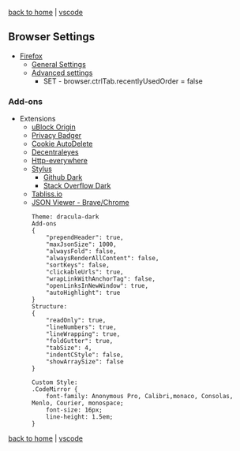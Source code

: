 [back to home](https://www.github.com/JeffACate/dev-settings/) |
[vscode](https://www.github.com/JeffACate/dev-settings/blob/master/vscode.md)

## Browser Settings
* [Firefox](https://download.mozilla.org/?product=firefox-latest-ssl&os=linux64&lang=en-US)
    * [General Settings](about:preferences)
    * [Advanced settings](about:config)
        * SET - browser.ctrlTab.recentlyUsedOrder = false

### Add-ons
* Extensions
    * [uBlock Origin](https://addons.mozilla.org/en-US/firefox/addon/ublock-origin/)
    * [Privacy Badger](https://privacybadger.org/)
    * [Cookie AutoDelete](https://addons.mozilla.org/en-US/firefox/addon/cookie-autodelete/)
    * [Decentraleyes](https://addons.mozilla.org/en-US/firefox/addon/decentraleyes/)
    * [Http-everywhere](https://www.eff.org/https-everywhere)
    * [Stylus](https://addons.mozilla.org/addon/tabliss?src=external-tabliss.io)
        * [Github Dark](moz-extension://9ed557e8-8284-4dba-9061-fd436898f88b/edit.html?id=1)
        * [Stack Overflow Dark](moz-extension://07ae76b8-2b28-46b6-974a-f0103da7dcae/edit.html)
    * [Tabliss.io](https://tabliss.io)
    * [JSON Viewer - Brave/Chrome](https://chrome.google.com/webstore/detail/json-viewer/gbmdgpbipfallnflgajpaliibnhdgobh?h1=en) 
        ```
        Theme: dracula-dark
        Add-ons
        {
            "prependHeader": true,
            "maxJsonSize": 1000,
            "alwaysFold": false,
            "alwaysRenderAllContent": false,
            "sortKeys": false,
            "clickableUrls": true,
            "wrapLinkWithAnchorTag": false,
            "openLinksInNewWindow": true,
            "autoHighlight": true
        }
        Structure:
        {
            "readOnly": true,
            "lineNumbers": true,
            "lineWrapping": true,
            "foldGutter": true,
            "tabSize": 4,
            "indentCStyle": false,
            "showArraySize": false
        }

        Custom Style:
        .CodeMirror {
            font-family: Anonymous Pro, Calibri,monaco, Consolas, Menlo, Courier, monospace;
            font-size: 16px;
            line-height: 1.5em;
        }

        ```


<!-- * Brave/Chrome
        * [Just Black](https://chrome.google.com/webstore/detail/just-black/aghfnjkcakhmadgdomlmlhhaocbkloab) -->
<!--
### Bookmarks

    * [Bullet Point text](Linked Address here)
        * Description of address above

    -[ ] empty to do 
-->
[back to home](https://www.github.com/JeffACate/dev-settings/) |
[vscode](https://www.github.com/JeffACate/dev-settings/blob/master/vscode.md)